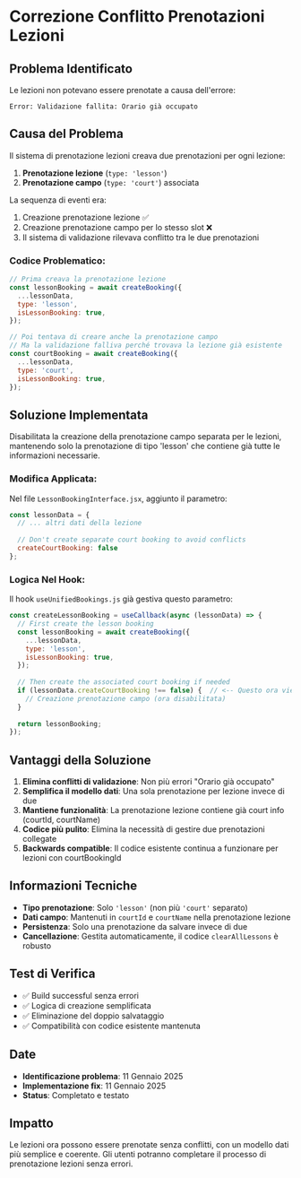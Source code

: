 # Correzione Conflitto Prenotazioni Lezioni

## Problema Identificato
Le lezioni non potevano essere prenotate a causa dell'errore:
```
Error: Validazione fallita: Orario già occupato
```

## Causa del Problema
Il sistema di prenotazione lezioni creava due prenotazioni per ogni lezione:
1. **Prenotazione lezione** (`type: 'lesson'`) 
2. **Prenotazione campo** (`type: 'court'`) associata

La sequenza di eventi era:
1. Creazione prenotazione lezione ✅
2. Creazione prenotazione campo per lo stesso slot ❌
3. Il sistema di validazione rilevava conflitto tra le due prenotazioni

### Codice Problematico:
```javascript
// Prima creava la prenotazione lezione
const lessonBooking = await createBooking({
  ...lessonData,
  type: 'lesson',
  isLessonBooking: true,
});

// Poi tentava di creare anche la prenotazione campo
// Ma la validazione falliva perché trovava la lezione già esistente
const courtBooking = await createBooking({
  ...lessonData,
  type: 'court',
  isLessonBooking: true,
});
```

## Soluzione Implementata
Disabilitata la creazione della prenotazione campo separata per le lezioni, mantenendo solo la prenotazione di tipo 'lesson' che contiene già tutte le informazioni necessarie.

### Modifica Applicata:
Nel file `LessonBookingInterface.jsx`, aggiunto il parametro:
```javascript
const lessonData = {
  // ... altri dati della lezione
  
  // Don't create separate court booking to avoid conflicts
  createCourtBooking: false
};
```

### Logica Nel Hook:
Il hook `useUnifiedBookings.js` già gestiva questo parametro:
```javascript
const createLessonBooking = useCallback(async (lessonData) => {
  // First create the lesson booking
  const lessonBooking = await createBooking({
    ...lessonData,
    type: 'lesson',
    isLessonBooking: true,
  });
  
  // Then create the associated court booking if needed
  if (lessonData.createCourtBooking !== false) {  // <-- Questo ora viene saltato
    // Creazione prenotazione campo (ora disabilitata)
  }
  
  return lessonBooking;
});
```

## Vantaggi della Soluzione
1. **Elimina conflitti di validazione**: Non più errori "Orario già occupato"
2. **Semplifica il modello dati**: Una sola prenotazione per lezione invece di due
3. **Mantiene funzionalità**: La prenotazione lezione contiene già court info (courtId, courtName)
4. **Codice più pulito**: Elimina la necessità di gestire due prenotazioni collegate
5. **Backwards compatible**: Il codice esistente continua a funzionare per lezioni con courtBookingId

## Informazioni Tecniche
- **Tipo prenotazione**: Solo `'lesson'` (non più `'court'` separato)
- **Dati campo**: Mantenuti in `courtId` e `courtName` nella prenotazione lezione
- **Persistenza**: Solo una prenotazione da salvare invece di due
- **Cancellazione**: Gestita automaticamente, il codice `clearAllLessons` è robusto

## Test di Verifica  
- ✅ Build successful senza errori
- ✅ Logica di creazione semplificata
- ✅ Eliminazione del doppio salvataggio
- ✅ Compatibilità con codice esistente mantenuta

## Date
- **Identificazione problema**: 11 Gennaio 2025
- **Implementazione fix**: 11 Gennaio 2025  
- **Status**: Completato e testato

## Impatto
Le lezioni ora possono essere prenotate senza conflitti, con un modello dati più semplice e coerente. Gli utenti potranno completare il processo di prenotazione lezioni senza errori.
